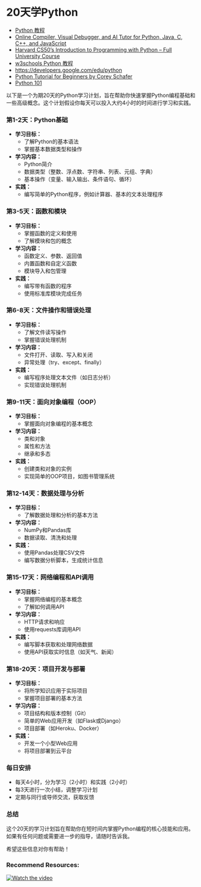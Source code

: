 # 20天学Python 
- [Python 教程](https://docs.python.org/zh-cn/3/tutorial/index.html)
- [Online Compiler, Visual Debugger, and AI Tutor for Python, Java, C, C++, and JavaScript](https://pythontutor.com/)
- [Harvard CS50’s Introduction to Programming with Python – Full University Course](https://www.youtube.com/watch?v=nLRL_NcnK-4)
- [w3schools Python 教程](https://www.w3schools.com/python/default.asp)
- https://developers.google.com/edu/python
- [Python Tutorial for Beginners by Corey Schafer](https://www.youtube.com/watch?v=YYXdXT2l-Gg&list=PL-osiE80TeTt2d9bfVyTiXJA-UTHn6WwU)
- [Python 101](https://codebitwave.com/python-101/)

以下是一个为期20天的Python学习计划，旨在帮助你快速掌握Python编程基础和一些高级概念。这个计划假设你每天可以投入大约4小时的时间进行学习和实践。

### 第1-2天：Python基础
- **学习目标：**
  - 了解Python的基本语法
  - 掌握基本数据类型和操作
- **学习内容：**
  - Python简介
  - 数据类型（整数、浮点数、字符串、列表、元组、字典）
  - 基本操作（变量、输入输出、条件语句、循环）
- **实践：**
  - 编写简单的Python程序，例如计算器、基本的文本处理程序

### 第3-5天：函数和模块
- **学习目标：**
  - 掌握函数的定义和使用
  - 了解模块和包的概念
- **学习内容：**
  - 函数定义、参数、返回值
  - 内置函数和自定义函数
  - 模块导入和包管理
- **实践：**
  - 编写带有函数的程序
  - 使用标准库模块完成任务

### 第6-8天：文件操作和错误处理
- **学习目标：**
  - 了解文件读写操作
  - 掌握错误处理机制
- **学习内容：**
  - 文件打开、读取、写入和关闭
  - 异常处理（try、except、finally）
- **实践：**
  - 编写程序处理文本文件（如日志分析）
  - 实现错误处理机制

### 第9-11天：面向对象编程（OOP）
- **学习目标：**
  - 掌握面向对象编程的基本概念
- **学习内容：**
  - 类和对象
  - 属性和方法
  - 继承和多态
- **实践：**
  - 创建类和对象的实例
  - 实现简单的OOP项目，如图书管理系统

### 第12-14天：数据处理与分析
- **学习目标：**
  - 了解数据处理和分析的基本方法
- **学习内容：**
  - NumPy和Pandas库
  - 数据读取、清洗和处理
- **实践：**
  - 使用Pandas处理CSV文件
  - 编写数据分析脚本，生成统计信息

### 第15-17天：网络编程和API调用
- **学习目标：**
  - 掌握网络编程的基本概念
  - 了解如何调用API
- **学习内容：**
  - HTTP请求和响应
  - 使用requests库调用API
- **实践：**
  - 编写脚本获取和处理网络数据
  - 使用API获取实时信息（如天气、新闻）

### 第18-20天：项目开发与部署
- **学习目标：**
  - 将所学知识应用于实际项目
  - 掌握项目部署的基本方法
- **学习内容：**
  - 项目结构和版本控制（Git）
  - 简单的Web应用开发（如Flask或Django）
  - 项目部署（如Heroku、Docker）
- **实践：**
  - 开发一个小型Web应用
  - 将项目部署到云平台

### 每日安排
- 每天4小时，分为学习（2小时）和实践（2小时）
- 每3天进行一次小结，调整学习计划
- 定期与同行或导师交流，获取反馈

### 总结
这个20天的学习计划旨在帮助你在短时间内掌握Python编程的核心技能和应用。如果有任何问题或需要进一步的指导，请随时告诉我。

希望这些信息对你有帮助！

### Recommend Resources:
[![Watch the video](https://img.youtube.com/vi/nLRL_NcnK-4/maxresdefault.jpg)](https://youtu.be/nLRL_NcnK-4)
